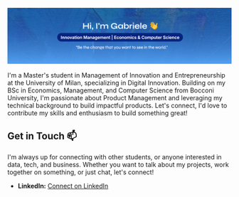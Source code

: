 ![Profile Banner](profile_banner.png)

I'm a Master's student in Management of Innovation and Entrepreneurship at the University of Milan, specializing in Digital Innovation. Building on my BSc in Economics, Management, and Computer Science from Bocconi University, I'm passionate about Product Management and leveraging my technical background to build impactful products. Let's connect, I'd love to contribute my skills and enthusiasm to build something great!

## Get in Touch 📫
I'm always up for connecting with other students, or anyone interested in data, tech, and business.  Whether you want to talk about my projects, work together on something, or just chat, let's connect!
*   **LinkedIn:** [Connect on LinkedIn](https://linkedin.com/in/gabriele-mariello)
